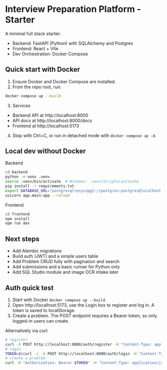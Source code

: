# Interview Preparation Platform - Starter

A minimal full stack starter:
- Backend: FastAPI (Python) with SQLAlchemy and Postgres
- Frontend: React + Vite
- Dev Orchestration: Docker Compose

## Quick start with Docker

1. Ensure Docker and Docker Compose are installed.
2. From the repo root, run:

```bash
docker compose up --build
```

3. Services
- Backend API at http://localhost:8000
- API docs at http://localhost:8000/docs
- Frontend at http://localhost:5173

4. Stop with Ctrl+C, or run in detached mode with `docker compose up -d`.

## Local dev without Docker

Backend
```bash
cd backend
python -m venv .venv
source .venv/bin/activate  # Windows: .venv\Scripts\activate
pip install -r requirements.txt
export DATABASE_URL="postgresql+psycopg2://postgres:postgres@localhost:5432/interview_prep"  # set your own if needed
uvicorn app.main:app --reload
```

Frontend
```bash
cd frontend
npm install
npm run dev
```

## Next steps

- Add Alembic migrations
- Build auth (JWT) and a simple users table
- Add Problem CRUD fully with pagination and search
- Add submissions and a basic runner for Python only
- Add SQL Studio module and image OCR intake later


## Auth quick test

1. Start with Docker `docker compose up --build`.
2. Open http://localhost:5173, use the Login box to register and log in. A token is saved to localStorage.
3. Create a problem. The POST endpoint requires a Bearer token, so only logged-in users can create.

Alternatively via curl:
```bash
# register
curl -X POST http://localhost:8000/auth/register -H "Content-Type: application/json" -d '{"email":"demo@example.com","password":"secret123"}'
# login
TOKEN=$(curl -s -X POST http://localhost:8000/auth/login -H "Content-Type: application/x-www-form-urlencoded" -d "username=demo@example.com&password=secret123" | python -c 'import sys, json; print(json.load(sys.stdin)["access_token"])')
# create a problem
curl -H "Authorization: Bearer $TOKEN" -H "Content-Type: application/json" -d '{"title":"Two Sum","slug":"two-sum","body":"Find indices that add to target","domain":"dsa","difficulty":"easy"}' http://localhost:8000/problems
```
